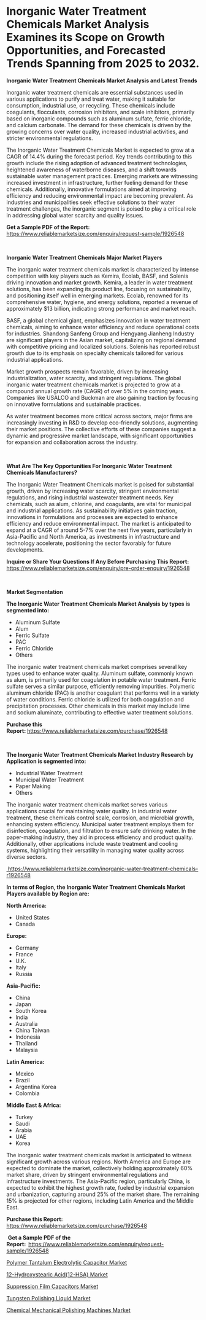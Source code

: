 <p><h1>Inorganic Water Treatment Chemicals Market Analysis Examines its Scope on Growth Opportunities, and Forecasted Trends Spanning from 2025 to 2032.</h1></p><p><strong>Inorganic Water Treatment Chemicals Market Analysis and Latest Trends</strong></p>
<p><p>Inorganic water treatment chemicals are essential substances used in various applications to purify and treat water, making it suitable for consumption, industrial use, or recycling. These chemicals include coagulants, flocculants, corrosion inhibitors, and scale inhibitors, primarily based on inorganic compounds such as aluminum sulfate, ferric chloride, and calcium carbonate. The demand for these chemicals is driven by the growing concerns over water quality, increased industrial activities, and stricter environmental regulations.</p><p>The Inorganic Water Treatment Chemicals Market is expected to grow at a CAGR of 14.4% during the forecast period. Key trends contributing to this growth include the rising adoption of advanced treatment technologies, heightened awareness of waterborne diseases, and a shift towards sustainable water management practices. Emerging markets are witnessing increased investment in infrastructure, further fueling demand for these chemicals. Additionally, innovative formulations aimed at improving efficiency and reducing environmental impact are becoming prevalent. As industries and municipalities seek effective solutions to their water treatment challenges, the inorganic segment is poised to play a critical role in addressing global water scarcity and quality issues.</p></p>
<p><strong>Get a Sample PDF of the Report:&nbsp;</strong> <a href="https://www.reliablemarketsize.com/enquiry/request-sample/1926548?utm_campaign=2113&utm_medium=2&utm_source=Github&utm_content=ia&utm_term=28032025&utm_id=inorganic-water-treatment-chemicals">https://www.reliablemarketsize.com/enquiry/request-sample/1926548</a></p>
<p>&nbsp;</p>
<p><strong>Inorganic Water Treatment Chemicals Major Market Players</strong></p>
<p><p>The inorganic water treatment chemicals market is characterized by intense competition with key players such as Kemira, Ecolab, BASF, and Solenis driving innovation and market growth. Kemira, a leader in water treatment solutions, has been expanding its product line, focusing on sustainability, and positioning itself well in emerging markets. Ecolab, renowned for its comprehensive water, hygiene, and energy solutions, reported a revenue of approximately $13 billion, indicating strong performance and market reach.</p><p>BASF, a global chemical giant, emphasizes innovation in water treatment chemicals, aiming to enhance water efficiency and reduce operational costs for industries. Shandong Sanfeng Group and Hengyang Jianheng Industry are significant players in the Asian market, capitalizing on regional demand with competitive pricing and localized solutions. Solenis has reported robust growth due to its emphasis on specialty chemicals tailored for various industrial applications.</p><p>Market growth prospects remain favorable, driven by increasing industrialization, water scarcity, and stringent regulations. The global inorganic water treatment chemicals market is projected to grow at a compound annual growth rate (CAGR) of over 5% in the coming years. Companies like USALCO and Buckman are also gaining traction by focusing on innovative formulations and sustainable practices.</p><p>As water treatment becomes more critical across sectors, major firms are increasingly investing in R&D to develop eco-friendly solutions, augmenting their market positions. The collective efforts of these companies suggest a dynamic and progressive market landscape, with significant opportunities for expansion and collaboration across the industry.</p></p>
<p>&nbsp;</p>
<p><strong>What Are The Key Opportunities For Inorganic Water Treatment Chemicals Manufacturers?</strong></p>
<p><p>The Inorganic Water Treatment Chemicals market is poised for substantial growth, driven by increasing water scarcity, stringent environmental regulations, and rising industrial wastewater treatment needs. Key chemicals, such as alum, chlorine, and coagulants, are vital for municipal and industrial applications. As sustainability initiatives gain traction, innovations in formulations and processes are expected to enhance efficiency and reduce environmental impact. The market is anticipated to expand at a CAGR of around 5-7% over the next five years, particularly in Asia-Pacific and North America, as investments in infrastructure and technology accelerate, positioning the sector favorably for future developments.</p></p>
<p><strong>Inquire or Share Your Questions If Any Before Purchasing This Report:</strong> <a href="https://www.reliablemarketsize.com/enquiry/pre-order-enquiry/1926548?utm_campaign=2113&utm_medium=2&utm_source=Github&utm_content=ia&utm_term=28032025&utm_id=inorganic-water-treatment-chemicals">https://www.reliablemarketsize.com/enquiry/pre-order-enquiry/1926548</a></p>
<p>&nbsp;</p>
<p><strong>Market Segmentation</strong></p>
<p><strong>The Inorganic Water Treatment Chemicals Market Analysis by types is segmented into:</strong></p>
<p><ul><li>Aluminum Sulfate</li><li>Alum</li><li>Ferric Sulfate</li><li>PAC</li><li>Ferric Chloride</li><li>Others</li></ul></p>
<p><p>The inorganic water treatment chemicals market comprises several key types used to enhance water quality. Aluminum sulfate, commonly known as alum, is primarily used for coagulation in potable water treatment. Ferric sulfate serves a similar purpose, efficiently removing impurities. Polymeric aluminum chloride (PAC) is another coagulant that performs well in a variety of water conditions. Ferric chloride is utilized for both coagulation and precipitation processes. Other chemicals in this market may include lime and sodium aluminate, contributing to effective water treatment solutions.</p></p>
<p><strong>Purchase this Report:&nbsp;</strong><a href="https://www.reliablemarketsize.com/purchase/1926548?utm_campaign=2113&utm_medium=2&utm_source=Github&utm_content=ia&utm_term=28032025&utm_id=inorganic-water-treatment-chemicals">https://www.reliablemarketsize.com/purchase/1926548</a></p>
<p>&nbsp;</p>
<p><strong>The Inorganic Water Treatment Chemicals Market Industry Research by Application is segmented into:</strong></p>
<p><ul><li>Industrial Water Treatment</li><li>Municipal Water Treatment</li><li>Paper Making</li><li>Others</li></ul></p>
<p><p>The inorganic water treatment chemicals market serves various applications crucial for maintaining water quality. In industrial water treatment, these chemicals control scale, corrosion, and microbial growth, enhancing system efficiency. Municipal water treatment employs them for disinfection, coagulation, and filtration to ensure safe drinking water. In the paper-making industry, they aid in process efficiency and product quality. Additionally, other applications include waste treatment and cooling systems, highlighting their versatility in managing water quality across diverse sectors.</p></p>
<p><a href="https://www.reliablemarketsize.com/inorganic-water-treatment-chemicals-r1926548?utm_campaign=2113&utm_medium=2&utm_source=Github&utm_content=ia&utm_term=28032025&utm_id=inorganic-water-treatment-chemicals">&nbsp;https://www.reliablemarketsize.com/inorganic-water-treatment-chemicals-r1926548</a></p>
<p><strong>In terms of Region, the Inorganic Water Treatment Chemicals Market Players available by Region are:</strong></p>
<p>
    <p> <strong> North America: </strong>
        <ul>
            <li>United States</li>
            <li>Canada</li>
        </ul>
        </p> 
    <p> <strong> Europe: </strong>
        <ul>
            <li>Germany</li>
            <li>France</li>
            <li>U.K.</li>
            <li>Italy</li>
            <li>Russia</li>
        </ul>
        </p> 
    <p> <strong> Asia-Pacific: </strong>
        <ul>
            <li>China</li>
            <li>Japan</li>
            <li>South Korea</li>
            <li>India</li>
            <li>Australia</li>
            <li>China Taiwan</li>
            <li>Indonesia</li>
            <li>Thailand</li>
            <li>Malaysia</li>
        </ul>
        </p> 
    <p> <strong> Latin America: </strong>
        <ul>
            <li>Mexico</li>
            <li>Brazil</li>
            <li>Argentina Korea</li>
            <li>Colombia</li>
        </ul>
        </p> 
    <p> <strong> Middle East & Africa: </strong>
        <ul>
            <li>Turkey</li>
            <li>Saudi</li>
            <li>Arabia</li>
            <li>UAE</li>
            <li>Korea</li>
        </ul>
    </p>
    </p>
<p><p>The inorganic water treatment chemicals market is anticipated to witness significant growth across various regions. North America and Europe are expected to dominate the market, collectively holding approximately 60% market share, driven by stringent environmental regulations and infrastructure investments. The Asia-Pacific region, particularly China, is expected to exhibit the highest growth rate, fueled by industrial expansion and urbanization, capturing around 25% of the market share. The remaining 15% is projected for other regions, including Latin America and the Middle East.</p></p>
<p><strong>Purchase this Report: </strong><a href="https://www.reliablemarketsize.com/purchase/1926548?utm_campaign=2113&utm_medium=2&utm_source=Github&utm_content=ia&utm_term=28032025&utm_id=inorganic-water-treatment-chemicals">https://www.reliablemarketsize.com/purchase/1926548</a></p>
<p>&nbsp;<strong>Get a Sample PDF of the Report:&nbsp;&nbsp;</strong><a href="https://www.reliablemarketsize.com/enquiry/request-sample/1926548?utm_campaign=2113&utm_medium=2&utm_source=Github&utm_content=ia&utm_term=28032025&utm_id=inorganic-water-treatment-chemicals">https://www.reliablemarketsize.com/enquiry/request-sample/1926548</a></p>
<p><strong></strong></p>
<p><p><a href="https://github.com/neilycalanww/Market-Research-Report-List-1/blob/main/polymer-tantalum-electrolytic-capacitor-market.md?utm_campaign=2113&utm_medium=2&utm_source=Github&utm_content=ia&utm_term=28032025&utm_id=inorganic-water-treatment-chemicals">Polymer Tantalum Electrolytic Capacitor Market</a></p><p><a href="https://github.com/Mayankdeswa/Market-Research-Report-List-1/blob/main/12-hydroxystearic-acid12-hsa-market.md?utm_campaign=2113&utm_medium=2&utm_source=Github&utm_content=ia&utm_term=28032025&utm_id=inorganic-water-treatment-chemicals">12-Hydroxystearic Acid(12-HSA) Market</a></p><p><a href="https://github.com/izetajhazuga/Market-Research-Report-List-1/blob/main/suppression-film-capacitors-market.md?utm_campaign=2113&utm_medium=2&utm_source=Github&utm_content=ia&utm_term=28032025&utm_id=inorganic-water-treatment-chemicals">Suppression Film Capacitors Market</a></p><p><a href="https://github.com/keolalelekr8/Market-Research-Report-List-1/blob/main/tungsten-polishing-liquid-market.md?utm_campaign=2113&utm_medium=2&utm_source=Github&utm_content=ia&utm_term=28032025&utm_id=inorganic-water-treatment-chemicals">Tungsten Polishing Liquid Market</a></p><p><a href="https://github.com/gackesaizaze/Market-Research-Report-List-1/blob/main/chemical-mechanical-polishing-machines-market.md?utm_campaign=2113&utm_medium=2&utm_source=Github&utm_content=ia&utm_term=28032025&utm_id=inorganic-water-treatment-chemicals">Chemical Mechanical Polishing Machines Market</a></p></p>